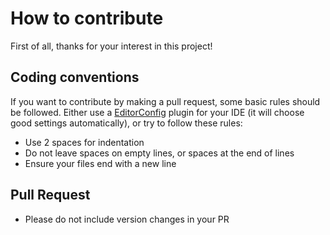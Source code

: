 # How to contribute

First of all, thanks for your interest in this project!

## Coding conventions

If you want to contribute by making a pull request, some basic rules should be followed.
Either use a [EditorConfig](http://editorconfig.org/) plugin for your IDE
(it will choose good settings automatically), or try to follow these rules:

- Use 2 spaces for indentation
- Do not leave spaces on empty lines, or spaces at the end of lines
- Ensure your files end with a new line

## Pull Request

- Please do not include version changes in your PR
